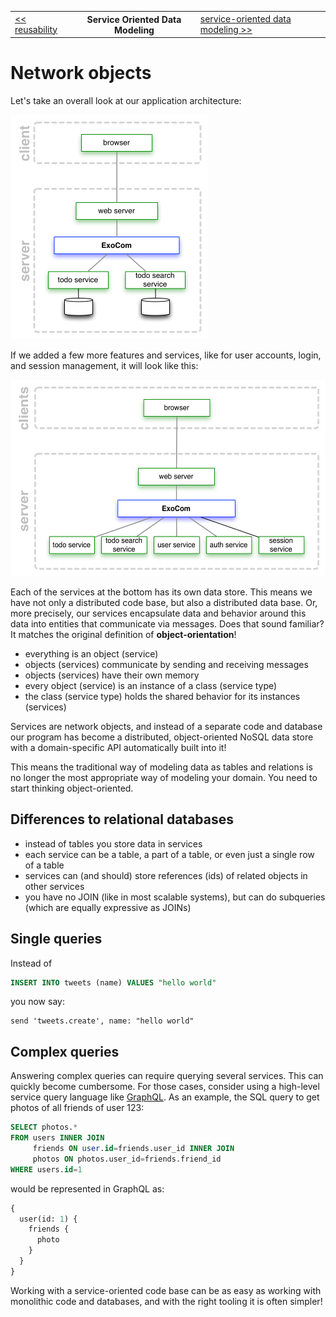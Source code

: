 <table>
  <tr>
    <td><a href="06_reusability.md">&lt;&lt; reusability</a></td>
    <th>Service Oriented Data Modeling</th>
    <td><a href="07_nox.md">service-oriented data modeling &gt;&gt;</a></td>
  </tr>
</table>


# Network objects

Let's take an overall look at our application architecture:

<img src="07_architecture.png" width="316" height="359">

If we added a few more features and services,
like for user accounts, login, and session management,
it will look like this:

<img src="07_architecture_full.png" width="538" height="314">

Each of the services at the bottom has its own data store.
This means we have not only a distributed code base,
but also a distributed data base.
Or, more precisely, our services encapsulate
data and behavior around this data
into entities that communicate via messages.
Does that sound familiar?
It matches the original definition of __object-orientation__!
* everything is an object (service)
* objects (services) communicate by sending and receiving messages
* objects (services) have their own memory
* every object (service) is an instance of a class (service type)
* the class (service type) holds the shared behavior for its instances (services)

Services are network objects,
and instead of a separate code and database
our program has become a distributed, object-oriented NoSQL data store
with a domain-specific API automatically built into it!

This means the traditional way of modeling data
as tables and relations
is no longer the most appropriate way of modeling your domain.
You need to start thinking object-oriented.


## Differences to relational databases

* instead of tables you store data in services
* each service can be a table, a part of a table, or even just a single row of a table
* services can (and should) store references (ids) of related objects in other services
* you have no JOIN (like in most scalable systems),
  but can do subqueries
  (which are equally expressive as JOINs)


## Single queries

Instead of

```sql
INSERT INTO tweets (name) VALUES "hello world"
```

you now say:

```livescript
send 'tweets.create', name: "hello world"
```

## Complex queries

Answering complex queries can require querying several services.
This can quickly become cumbersome.
For those cases,
consider using a high-level service query language
like
[GraphQL](https://facebook.github.io/react/blog/2015/05/01/graphql-introduction.html).
As an example, the SQL query to get photos of all friends of user 123:

```sql
SELECT photos.*
FROM users INNER JOIN
     friends ON user.id=friends.user_id INNER JOIN
     photos ON photos.user_id=friends.friend_id
WHERE users.id=1
```

would be represented in GraphQL as:

```graphql
{
  user(id: 1) {
    friends {
      photo
    }
  }
}
```

Working with a service-oriented code base
can be as easy as working with monolithic code and databases,
and with the right tooling it is often simpler!
